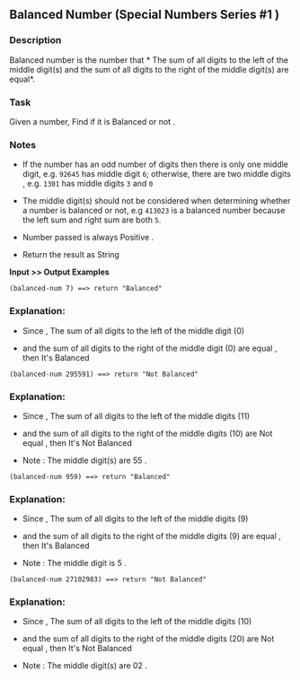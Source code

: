 ## Balanced Number (Special Numbers Series #1 )

### Description

Balanced number is the number that * The sum of all digits to the left of the middle digit(s) and the sum of all digits to the right of the middle digit(s) are equal*.

### Task
Given a number, Find if it is Balanced or not .

### Notes
* If the number has an odd number of digits then there is only one middle digit, e.g. `92645` has middle digit `6`; otherwise, there are two middle digits , e.g. `1301` has middle digits `3` and `0`

* The middle digit(s) should not be considered when determining whether a number is balanced or not, e.g `413023` is a balanced number because the left sum and right sum are both `5`.

* Number passed is always Positive .

* Return the result as String

**Input >> Output Examples**
```
(balanced-num 7) ==> return "Balanced"
```
### Explanation:
* Since , The sum of all digits to the left of the middle digit (0)

* and the sum of all digits to the right of the middle digit (0) are equal , then It's Balanced
```
(balanced-num 295591) ==> return "Not Balanced"
```
### Explanation:
* Since , The sum of all digits to the left of the middle digits (11)

* and the sum of all digits to the right of the middle digits (10) are Not equal , then It's Not Balanced

* Note : The middle digit(s) are 55 .
```
(balanced-num 959) ==> return "Balanced"
```
### Explanation:
* Since , The sum of all digits to the left of the middle digits (9)

* and the sum of all digits to the right of the middle digits (9) are equal , then It's Balanced

* Note : The middle digit is 5 .
```
(balanced-num 27102983) ==> return "Not Balanced"
```
### Explanation:
* Since , The sum of all digits to the left of the middle digits (10)

* and the sum of all digits to the right of the middle digits (20) are Not equal , then It's Not Balanced

* Note : The middle digit(s) are 02 .